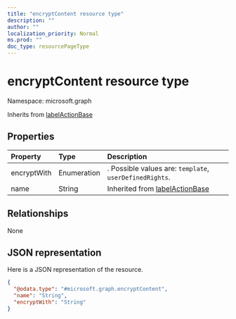 ```yaml
---
title: "encryptContent resource type"
description: ""
author: ""
localization_priority: Normal
ms.prod: ""
doc_type: resourcePageType
---
```


# encryptContent resource type


Namespace: microsoft.graph




Inherits from [labelActionBase](../resources/labelactionbase.md)

## Properties
|Property|Type|Description|
|:---|:---|:---|
|encryptWith|Enumeration|. Possible values are: `template`, `userDefinedRights`.|
|name|String| Inherited from [labelActionBase](../resources/labelactionbase.md)|

## Relationships
None

## JSON representation
Here is a JSON representation of the resource.
<!-- {
  "blockType": "resource",
  "@odata.type": "microsoft.graph.encryptContent"
}
-->
``` json
{
  "@odata.type": "#microsoft.graph.encryptContent",
  "name": "String",
  "encryptWith": "String"
}
```

